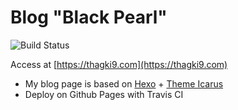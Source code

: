 # Blog "Black Pearl"
![Build Status](https://travis-ci.com/THaGKI9/blog.svg?token=j8VM51DqUJnq7a67x9bo&branch=master)

Access at [https://thagki9.com](https://thagki9.com)

* My blog page is based on [Hexo](https://hexo.io) + [Theme Icarus](https://github.com/ppoffice/hexo-theme-icarus)
* Deploy on Github Pages with Travis CI
